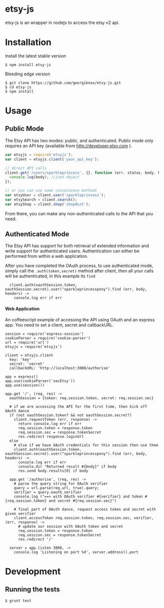 etsy-js
=======

etsy-js is an wrapper in nodejs to access the etsy v2 api.

# Installation
Install the latest stable version
```
$ npm install etsy-js
```

Bleeding edge version
```
$ git clone https://github.com/georgiknox/etsy-js.git
$ cd etsy-js
$ npm install
```

# Usage

## Public Mode
The Etsy API has two modes: public, and authenticated. Public mode only requires an API key (available from http://developer.etsy.com ). 

```js
var etsyjs = require('etsyjs');
var client = etsyjs.client('your_api_key');

// direct API calls
client.get('/users/sparkleprincess', {}, function (err, status, body, headers) {
  console.log(body); //json object
});

// or you can use some convenience methods
var etsyUser = client.user('sparkleprincess');
var etsySearch = client.search();
var etsyShop = client.shop('shopALot');
```
From there, you can make any non-authenticated calls to the API that you need.

## Authenticated Mode
The Etsy API has support for both retrieval of extended information and write support for authenticated users. Authentication can either be performed from within a web application.

After you have completed the OAuth process, to use authenticated mode, simply call the `.auth(token,secret)` method after client, then all your calls will be authenticated, in this example its `find`
```
  client.auth(oauthSession.token, oauthSession.secret).user("sparkleprincesspony").find (err, body, headers) ->
    console.log err if err
```

#### Web Application
An coffeescript example of accessing the API using OAuth and an express app. You need to set a client, secret and callbackURL.

```
session = require('express-session')
cookieParser = require('cookie-parser')
url = require('url')
etsyjs = require('etsyjs')

client = etsyjs.client
  key: 'key'
  secret: 'secret'
  callbackURL: 'http://localhost:3000/authorise'

app = express()
app.use(cookieParser('secEtsy'))
app.use(session())

app.get '/', (req, res) ->
  oauthSession = {token: req.session.token, secret: req.session.sec}

  # if we are accessing the API for the first time, then kick off OAuth dance
  if (not oauthSession.token? && not oauthSession.secret?)
    client.requestToken (err, response) ->
      return console.log err if err
      req.session.token = response.token
      req.session.sec = response.tokenSecret
      res.redirect response.loginUrl
  else
    # else if we have OAuth credentials for this session then use them
    client.auth(oauthSession.token, oauthSession.secret).user("sparkleprincesspony").find (err, body, headers) ->
      console.log err if err
      console.dir "Returned result #{body}" if body
      res.send body.results[0] if body

  app.get '/authorise', (req, res) ->
    # parse the query string for OAuth verifier
    query = url.parse(req.url, true).query;
    verifier = query.oauth_verifier
    console.log ("==> with OAuth verifier #{verifier} and token #{req.session.token} and secret #{req.session.sec}")
  
    # final part of OAuth dance, request access token and secret with given verifier
    client.accessToken req.session.token, req.session.sec, verifier, (err, response) ->
      # update our session with OAuth token and secret
      req.session.token = response.token
      req.session.sec = response.tokenSecret
      res.redirect '/'
  
  server = app.listen 3000, ->
    console.log 'Listening on port %d', server.address().port
```

# Development

## Running the tests
```js
$ grunt test
```
